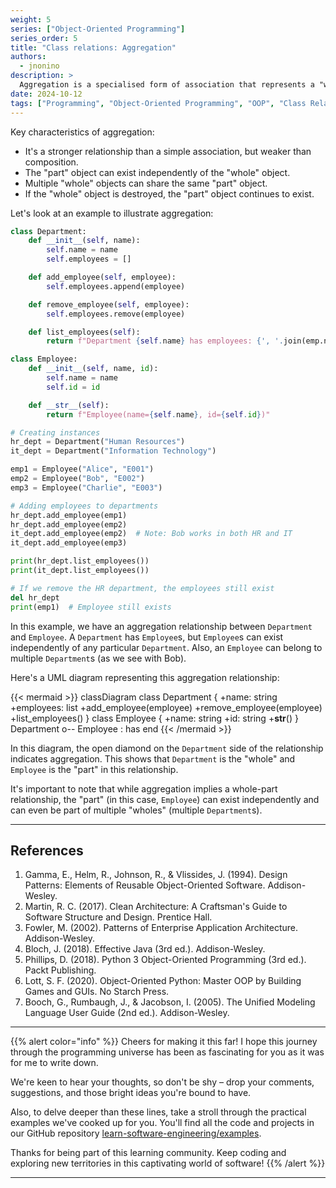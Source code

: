 ```yaml
---
weight: 5
series: ["Object-Oriented Programming"]
series_order: 5
title: "Class relations: Aggregation"
authors:
  - jnonino
description: >
  Aggregation is a specialised form of association that represents a "whole-part" or "has-a" relationship between classes. In aggregation, one class (the whole) contains references to objects of another class (the part), but the part can exist independently of the whole.
date: 2024-10-12
tags: ["Programming", "Object-Oriented Programming", "OOP", "Class Relations", "Aggregation"]
---
```


Key characteristics of aggregation:
- It's a stronger relationship than a simple association, but weaker than composition.
- The "part" object can exist independently of the "whole" object.
- Multiple "whole" objects can share the same "part" object.
- If the "whole" object is destroyed, the "part" object continues to exist.

Let's look at an example to illustrate aggregation:

```python
class Department:
    def __init__(self, name):
        self.name = name
        self.employees = []

    def add_employee(self, employee):
        self.employees.append(employee)

    def remove_employee(self, employee):
        self.employees.remove(employee)

    def list_employees(self):
        return f"Department {self.name} has employees: {', '.join(emp.name for emp in self.employees)}"

class Employee:
    def __init__(self, name, id):
        self.name = name
        self.id = id

    def __str__(self):
        return f"Employee(name={self.name}, id={self.id})"

# Creating instances
hr_dept = Department("Human Resources")
it_dept = Department("Information Technology")

emp1 = Employee("Alice", "E001")
emp2 = Employee("Bob", "E002")
emp3 = Employee("Charlie", "E003")

# Adding employees to departments
hr_dept.add_employee(emp1)
hr_dept.add_employee(emp2)
it_dept.add_employee(emp2)  # Note: Bob works in both HR and IT
it_dept.add_employee(emp3)

print(hr_dept.list_employees())
print(it_dept.list_employees())

# If we remove the HR department, the employees still exist
del hr_dept
print(emp1)  # Employee still exists
```

In this example, we have an aggregation relationship between `Department` and `Employee`. A `Department` has `Employee`s, but `Employee`s can exist independently of any particular `Department`. Also, an `Employee` can belong to multiple `Department`s (as we see with Bob).

Here's a UML diagram representing this aggregation relationship:

{{< mermaid >}}
classDiagram
    class Department {
        +name: string
        +employees: list
        +add_employee(employee)
        +remove_employee(employee)
        +list_employees()
    }
    class Employee {
        +name: string
        +id: string
        +__str__()
    }
    Department o-- Employee : has
end
{{< /mermaid >}}

In this diagram, the open diamond on the `Department` side of the relationship indicates aggregation. This shows that `Department` is the "whole" and `Employee` is the "part" in this relationship.

It's important to note that while aggregation implies a whole-part relationship, the "part" (in this case, `Employee`) can exist independently and can even be part of multiple "wholes" (multiple `Department`s).

---

## References

1. Gamma, E., Helm, R., Johnson, R., & Vlissides, J. (1994). Design Patterns: Elements of Reusable Object-Oriented Software. Addison-Wesley.
2. Martin, R. C. (2017). Clean Architecture: A Craftsman's Guide to Software Structure and Design. Prentice Hall.
3. Fowler, M. (2002). Patterns of Enterprise Application Architecture. Addison-Wesley.
4. Bloch, J. (2018). Effective Java (3rd ed.). Addison-Wesley.
5. Phillips, D. (2018). Python 3 Object-Oriented Programming (3rd ed.). Packt Publishing.
6. Lott, S. F. (2020). Object-Oriented Python: Master OOP by Building Games and GUIs. No Starch Press.
7. Booch, G., Rumbaugh, J., & Jacobson, I. (2005). The Unified Modeling Language User Guide (2nd ed.). Addison-Wesley.

---

{{% alert color="info" %}}
Cheers for making it this far! I hope this journey through the programming universe has been as fascinating for you as it was for me to write down.

We're keen to hear your thoughts, so don't be shy – drop your comments, suggestions, and those bright ideas you're bound to have.

Also, to delve deeper than these lines, take a stroll through the practical examples we've cooked up for you. You'll find all the code and projects in our GitHub repository [learn-software-engineering/examples](https://github.com/learn-software-engineering/examples).

Thanks for being part of this learning community. Keep coding and exploring new territories in this captivating world of software!
{{% /alert %}}

---
